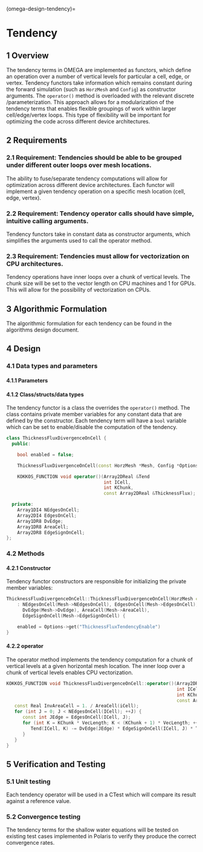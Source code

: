 (omega-design-tendency)=
# Tendency

## 1 Overview

The tendency terms in OMEGA are implemented as functors, which define an operation over a number of vertical levels for particular a cell, edge, or vertex.
Tendency functors take information which remains constant during the forward simulation (such as `HorzMesh` and `Config`)  as constructor arguments.
The `operator()` method is overloaded with the relevant discrete /parameterization.
This approach allows for a modularization of the tendency terms that enables flexible groupings of work within larger cell/edge/vertex loops.
This type of flexibility will be important for optimizing the code across different device architectures.

## 2 Requirements

### 2.1 Requirement: Tendencies should be able to be grouped under different outer loops over mesh locations.
The ability to fuse/separate tendency computations will allow for optimization across different device architectures.
Each functor will implement a given tendency operation on a specific mesh location (cell, edge, vertex).

### 2.2 Requirement: Tendency operator calls should have simple, intuitive calling arguments.
Tendency functors take in constant data as constructor arguments, which simplifies the arguments used to call the operator method.

### 2.3 Requirement: Tendencies must allow for vectorization on CPU architectures.
Tendency operations have inner loops over a chunk of vertical levels.
The chunk size will be set to the vector length on CPU machines and 1 for GPUs.
This will allow for the possibility of vectorization on CPUs.

## 3 Algorithmic Formulation

The algorithmic formulation for each tendency can be found in the algorithms design document.

## 4 Design

### 4.1 Data types and parameters

#### 4.1.1 Parameters

#### 4.1.2 Class/structs/data types
The tendency functor is a class the overrides the `operator()` method.
The class contains private member variables for any constant data that are defined by the constructor.
Each tendency term will have a `bool` variable which can be set to enable/disable the computation of the tendency.

```c++
class ThicknessFluxDivergenceOnCell {
  public:

    bool enabled = false;

    ThicknessFluxDivergenceOnCell(const HorzMesh *Mesh, Config *Options);

    KOKKOS_FUNCTION void operator()(Array2DReal &Tend
                                    int ICell,
                                    int KChunk,
                                    const Array2DReal &ThicknessFlux);

  private:
    Array1DI4 NEdgesOnCell;
    Array2DI4 EdgesOnCell;
    Array1DR8 DvEdge;
    Array1DR8 AreaCell;
    Array2DR8 EdgeSignOnCell;
};
```

### 4.2 Methods

#### 4.2.1 Constructor
Tendency functor constructors are responsible for initializing the private member variables:

```c++
ThicknessFluxDivergenceOnCell::ThicknessFluxDivergenceOnCell(HorzMesh const *Mesh, Config *Options)
    : NEdgesOnCell(Mesh->NEdgesOnCell), EdgesOnCell(Mesh->EdgesOnCell),
      DvEdge(Mesh->DvEdge), AreaCell(Mesh->AreaCell),
      EdgeSignOnCell(Mesh->EdgeSignOnCell) {

    enabled = Options->get("ThicknessFluxTendencyEnable")
}
```

#### 4.2.2 operator
The operator method implements the tendency computation for a chunk of vertical levels at a given horizontal mesh location.
The inner loop over a chunk of vertical levels enables CPU vectorization.

```c++
KOKKOS_FUNCTION void ThicknessFluxDivergenceOnCell::operator()(Array2DReal &Tend
                                                               int ICell,
                                                               int KChunk,
                                                               const Array2DReal &ThicknessFlux)  const {
   const Real InvAreaCell = 1. / AreaCell(iCell);
   for (int J = 0; J < NEdgesOnCell(ICell); ++J) {
      const int JEdge = EdgesOnCell(ICell, J);
      for (int K = KChunk * VecLength; K < (KChunk + 1) * VecLength; ++K) {
         Tend(ICell, K) -= DvEdge(JEdge) * EdgeSignOnCell(ICell, J) * ThicknessFlux(JEdge, K) * InvAreaCell;
      }
   }
}
```

## 5 Verification and Testing

### 5.1 Unit testing
Each tendency operator will be used in a CTest which will compare its result against a reference value.

### 5.2 Convergence testing
The tendency terms for the shallow water equations will be tested on existing test cases implemented in Polaris to verify they produce the correct convergence rates.
